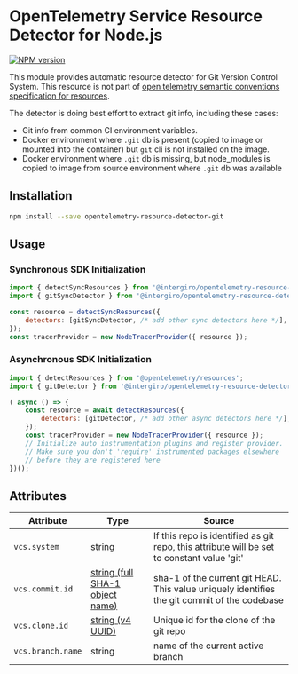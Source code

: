 # OpenTelemetry Service Resource Detector for Node.js
[![NPM version](https://img.shields.io/npm/v/opentelemetry-resource-detector-git.svg)](https://www.npmjs.com/package/opentelemetry-resource-detector-git)

This module provides automatic resource detector for Git Version Control System. This resource is not part of [open telemetry semantic conventions specification for resources](https://github.com/open-telemetry/opentelemetry-specification/tree/main/specification/resource/semantic_conventions).

The detector is doing best effort to extract git info, including these cases:
- Git info from common CI environment variables.
- Docker environment where `.git` db is present (copied to image or mounted into the container) but `git` cli is not installed on the image.
- Docker environment where `.git` db is missing, but node_modules is copied to image from source environment where `.git` db was available

## Installation

```bash
npm install --save opentelemetry-resource-detector-git
```

##  Usage

### Synchronous SDK Initialization
```js
import { detectSyncResources } from '@intergiro/opentelemetry-resource-detector-sync-api';
import { gitSyncDetector } from '@intergiro/opentelemetry-resource-detector-git';

const resource = detectSyncResources({
    detectors: [gitSyncDetector, /* add other sync detectors here */],
});
const tracerProvider = new NodeTracerProvider({ resource });
```

### Asynchronous SDK Initialization
```js
import { detectResources } from '@opentelemetry/resources';
import { gitDetector } from '@intergiro/opentelemetry-resource-detector-git';

( async () => {
    const resource = await detectResources({
        detectors: [gitDetector, /* add other async detectors here */],
    });
    const tracerProvider = new NodeTracerProvider({ resource });
    // Initialize auto instrumentation plugins and register provider.
    // Make sure you don't 'require' instrumented packages elsewhere 
    // before they are registered here
})();
```

## Attributes
| Attribute | Type | Source |
| --- | --- | --- |
| `vcs.system` | string | If this repo is identified as git repo, this attribute will be set to constant value 'git' |
| `vcs.commit.id` | [string (full SHA-1 object name)](https://git-scm.com/docs/gitrevisions#Documentation/gitrevisions.txt-emltsha1gtemegemdae86e1950b1277e545cee180551750029cfe735ememdae86eem) | sha-1 of the current git HEAD. This value uniquely identifies the git commit of the codebase |
| `vcs.clone.id` | [string (v4 UUID)](https://en.wikipedia.org/wiki/Universally_unique_identifier#Version_4_(random)) | Unique id for the clone of the git repo |
| `vcs.branch.name` | string | name of the current active branch |
